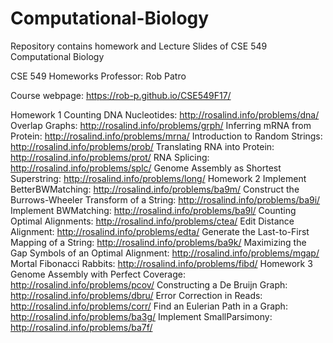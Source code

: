 # Computational-Biology
Repository contains homework and Lecture Slides of CSE 549 Computational Biology 

CSE 549 Homeworks
Professor: Rob Patro

Course webpage: https://rob-p.github.io/CSE549F17/

Homework 1
Counting DNA Nucleotides: http://rosalind.info/problems/dna/
Overlap Graphs: http://rosalind.info/problems/grph/
Inferring mRNA from Protein: http://rosalind.info/problems/mrna/
Introduction to Random Strings: http://rosalind.info/problems/prob/
Translating RNA into Protein: http://rosalind.info/problems/prot/
RNA Splicing: http://rosalind.info/problems/splc/
Genome Assembly as Shortest Superstring: http://rosalind.info/problems/long/
Homework 2
Implement BetterBWMatching: http://rosalind.info/problems/ba9m/
Construct the Burrows-Wheeler Transform of a String: http://rosalind.info/problems/ba9i/
Implement BWMatching: http://rosalind.info/problems/ba9l/
Counting Optimal Alignments: http://rosalind.info/problems/ctea/
Edit Distance Alignment: http://rosalind.info/problems/edta/
Generate the Last-to-First Mapping of a String: http://rosalind.info/problems/ba9k/
Maximizing the Gap Symbols of an Optimal Alignment: http://rosalind.info/problems/mgap/
Mortal Fibonacci Rabbits: http://rosalind.info/problems/fibd/
Homework 3
Genome Assembly with Perfect Coverage: http://rosalind.info/problems/pcov/
Constructing a De Bruijn Graph: http://rosalind.info/problems/dbru/
Error Correction in Reads: http://rosalind.info/problems/corr/
Find an Eulerian Path in a Graph: http://rosalind.info/problems/ba3g/
Implement SmallParsimony: http://rosalind.info/problems/ba7f/
